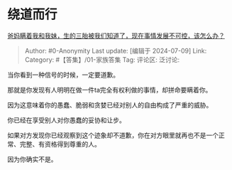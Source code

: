 # 绕道而行
[爸妈瞒着我和我妹，生的三胎被我们知道了，现在事情发展不可控，该怎么办？](https://www.zhihu.com/question/575900734/answer/3556302463)

> Author: #0-Anonymity
> Last update: [编辑于 2024-07-09]
> Link:
> Category: #【答集】/01-家族答集 
> Tag: 
> 评论区:
> 泛讨论:

当你看到一种信号的时候，一定要道歉。

那就是你发现有人明明在做一件ta完全有权利做的事情，却拼命要瞒着你。

因为这意味着你的愚蠢、脆弱和贪婪已经对别人的自由构成了严重的威胁。

你已经在享受别人对你愚蠢的妥协和让步。

如果对方发现你已经观察到这个迹象却不道歉，你在对方眼里就再也不是一个正常、完整、有资格得到尊重的人。

因为你确实不是。